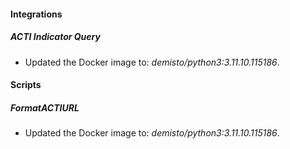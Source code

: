 
#### Integrations

##### ACTI Indicator Query

- Updated the Docker image to: *demisto/python3:3.11.10.115186*.

#### Scripts

##### FormatACTIURL

- Updated the Docker image to: *demisto/python3:3.11.10.115186*.
